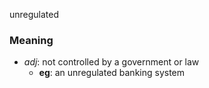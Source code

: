 unregulated
### Meaning
+ _adj_: not controlled by a government or law
    + __eg__: an unregulated banking system
